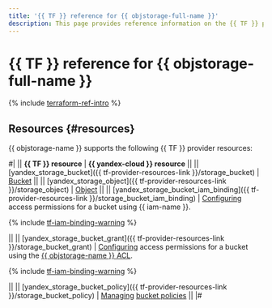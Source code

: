```yaml
---
title: '{{ TF }} reference for {{ objstorage-full-name }}'
description: This page provides reference information on the {{ TF }} provider resources supported for {{ objstorage-name }}.
---
```


# {{ TF }} reference for {{ objstorage-full-name }}

{% include [terraform-ref-intro](../_includes/terraform-ref-intro.md) %}

## Resources {#resources}

{{ objstorage-name }} supports the following {{ TF }} provider resources:

#|
|| **{{ TF }} resource** | **{{ yandex-cloud }} resource** ||
|| [yandex_storage_bucket]({{ tf-provider-resources-link }}/storage_bucket) | [Bucket](./concepts/bucket.md) ||
|| [yandex_storage_object]({{ tf-provider-resources-link }}/storage_object) | [Object](./concepts/object.md) ||
|| [yandex_storage_bucket_iam_binding]({{ tf-provider-resources-link }}/storage_bucket_iam_binding) | 
[Configuring](operations/buckets/iam-access.md) access permissions for a bucket using {{ iam-name }}.

{% include [tf-iam-binding-warning](../_includes/storage/tf-iam-binding-warning.md) %}

||
|| [yandex_storage_bucket_grant]({{ tf-provider-resources-link }}/storage_bucket_grant) | [Configuring](operations/buckets/edit-acl.md) access permissions for a bucket using the [{{ objstorage-name }} ACL](./concepts/acl.md).

{% include [tf-iam-binding-warning](../_includes/storage/tf-bucket-grant-warning.md) %}

||
|| [yandex_storage_bucket_policy]({{ tf-provider-resources-link }}/storage_bucket_policy) | [Managing](operations/buckets/policy.md) [bucket policies](concepts/policy.md) ||
|#